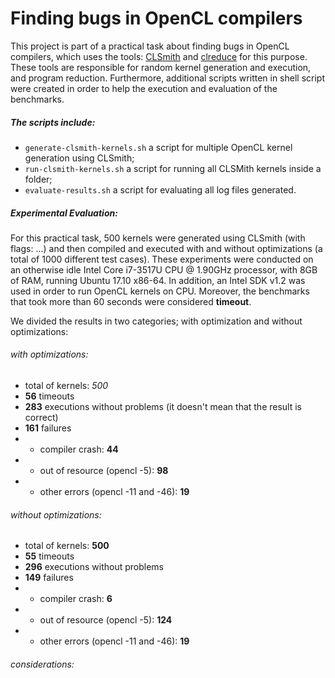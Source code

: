 # Finding bugs in OpenCL compilers

This project is part of a practical task about finding bugs in OpenCL compilers, which uses the tools: [CLSmith](https://github.com/ChrisLidbury/CLSmith) and [clreduce](https://github.com/mpflanzer/clreduce) for this purpose. These tools are responsible for random kernel generation and execution, and program reduction. Furthermore, additional scripts written in shell script were created in order to help the execution and evaluation of the benchmarks.

##### The scripts include:

* `generate-clsmith-kernels.sh` a script for multiple OpenCL kernel generation using CLSmith;
* `run-clsmith-kernels.sh` a script for running all CLSMith kernels inside a folder;
* `evaluate-results.sh` a script for evaluating all log files generated.

##### Experimental Evaluation:

For this practical task, 500 kernels were generated using CLSmith (with flags: ...) and then compiled and executed with and without optimizations (a total of 1000 different test cases). These experiments were conducted on an otherwise idle Intel Core i7-3517U CPU @ 1.90GHz processor, with 8GB of RAM, running Ubuntu 17.10 x86-64. In addition, an Intel SDK v1.2 was used in order to run OpenCL kernels on CPU. Moreover, the benchmarks that took more than 60 seconds were considered **timeout**.

We divided the results in two categories; with optimization and without optimizations:

###### with optimizations:

* total of kernels: *500*
* **56** timeouts
* **283** executions without problems (it doesn't mean that the result is correct)
* **161** failures
* * compiler crash: **44**
* * out of resource (opencl -5): **98**
* * other errors (opencl -11 and -46): **19**

###### without optimizations:

* total of kernels: **500**
* **55** timeouts
* **296** executions without problems
* **149** failures
* * compiler crash: **6**
* * out of resource (opencl -5): **124**
* * other errors (opencl -11 and -46): **19**

###### considerations:




